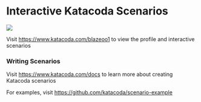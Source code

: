 # Interactive Katacoda Scenarios

[![](http://shields.katacoda.com/katacoda/blazeoo1/count.svg)](https://www.katacoda.com/blazeoo1 "Get your profile on Katacoda.com")

Visit https://www.katacoda.com/blazeoo1 to view the profile and interactive scenarios

### Writing Scenarios
Visit https://www.katacoda.com/docs to learn more about creating Katacoda scenarios

For examples, visit https://github.com/katacoda/scenario-example
